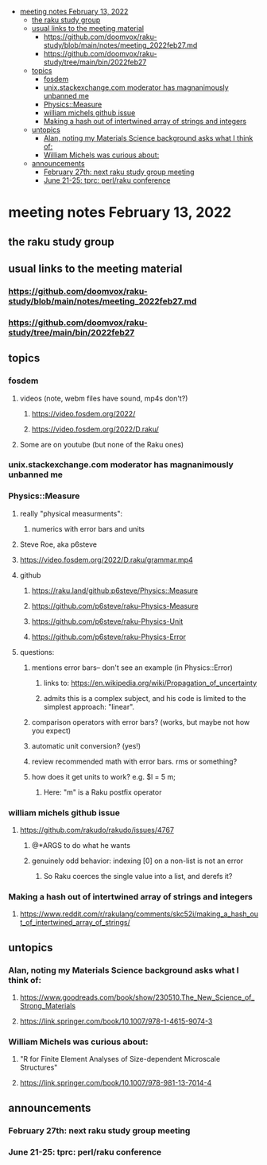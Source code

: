 - [meeting notes February 13, 2022](#org2eea1c7)
  - [the raku study group](#org7df3f74)
  - [usual links to the meeting material](#org55fe618)
    - [<https://github.com/doomvox/raku-study/blob/main/notes/meeting_2022feb27.md>](#orgb5df1d3)
    - [<https://github.com/doomvox/raku-study/tree/main/bin/2022feb27>](#orgfc13c18)
  - [topics](#org41286e8)
    - [fosdem](#org54ae217)
    - [unix.stackexchange.com moderator has magnanimously unbanned me](#orgf6569c7)
    - [Physics::Measure](#orga353c85)
    - [william michels github issue](#orgfe26c7f)
    - [Making a hash out of intertwined array of strings and integers](#org167a5c1)
  - [untopics](#org7184fad)
    - [Alan, noting my Materials Science background asks what I think of:](#orgcc0e1ec)
    - [William Michels was curious about:](#org7b4626b)
  - [announcements](#orga31dbb0)
    - [February 27th: next raku study group meeting](#org421cbeb)
    - [June 21-25: tprc: perl/raku conference](#org4320f8d)


<a id="org2eea1c7"></a>

# meeting notes February 13, 2022


<a id="org7df3f74"></a>

## the raku study group


<a id="org55fe618"></a>

## usual links to the meeting material


<a id="orgb5df1d3"></a>

### <https://github.com/doomvox/raku-study/blob/main/notes/meeting_2022feb27.md>


<a id="orgfc13c18"></a>

### <https://github.com/doomvox/raku-study/tree/main/bin/2022feb27>


<a id="org41286e8"></a>

## topics


<a id="org54ae217"></a>

### fosdem

1.  videos (note, webm files have sound, mp4s don't?)

    1.  <https://video.fosdem.org/2022/>
    
    2.  <https://video.fosdem.org/2022/D.raku/>

2.  Some are on youtube (but none of the Raku ones)


<a id="orgf6569c7"></a>

### unix.stackexchange.com moderator has magnanimously unbanned me


<a id="orga353c85"></a>

### Physics::Measure

1.  really "physical measurments":

    1.  numerics with error bars and units

2.  Steve Roe, aka p6steve

3.  <https://video.fosdem.org/2022/D.raku/grammar.mp4>

4.  github

    1.  <https://raku.land/github:p6steve/Physics::Measure>
    
    2.  <https://github.com/p6steve/raku-Physics-Measure>
    
    3.  <https://github.com/p6steve/raku-Physics-Unit>
    
    4.  <https://github.com/p6steve/raku-Physics-Error>

5.  questions:

    1.  mentions error bars&#x2013; don't see an example (in Physics::Error)
    
        1.  links to: <https://en.wikipedia.org/wiki/Propagation_of_uncertainty>
        
        2.  admits this is a complex subject, and his code is limited to the simplest approach: "linear".
    
    2.  comparison operators with error bars?  (works, but maybe not how you expect)
    
    3.  automatic unit conversion?  (yes!)
    
    4.  review recommended math with error bars.  rms or something?
    
    5.  how does it get units to work?  e.g. $l = 5 m;
    
        1.  Here: "m" is a Raku postfix operator


<a id="orgfe26c7f"></a>

### william michels github issue

1.  <https://github.com/rakudo/rakudo/issues/4767>

    1.  @\*ARGS to do what he wants
    
    2.  genuinely odd behavior: indexing [0] on a non-list is not an error
    
        1.  So Raku coerces the single value into a list, and derefs it?


<a id="org167a5c1"></a>

### Making a hash out of intertwined array of strings and integers

1.  <https://www.reddit.com/r/rakulang/comments/skc52i/making_a_hash_out_of_intertwined_array_of_strings/>


<a id="org7184fad"></a>

## untopics


<a id="orgcc0e1ec"></a>

### Alan, noting my Materials Science background asks what I think of:

1.  <https://www.goodreads.com/book/show/230510.The_New_Science_of_Strong_Materials>

2.  <https://link.springer.com/book/10.1007/978-1-4615-9074-3>


<a id="org7b4626b"></a>

### William Michels was curious about:

1.  "R for Finite Element Analyses of Size-dependent Microscale Structures"

2.  <https://link.springer.com/book/10.1007/978-981-13-7014-4>


<a id="orga31dbb0"></a>

## announcements


<a id="org421cbeb"></a>

### February 27th: next raku study group meeting


<a id="org4320f8d"></a>

### June 21-25: tprc: perl/raku conference
